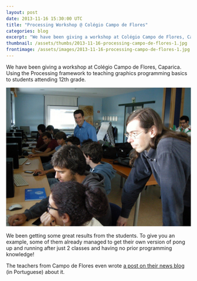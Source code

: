 ```yaml
---
layout: post
date: 2013-11-16 15:30:00 UTC
title: "Processing Workshop @ Colégio Campo de Flores"
categories: blog
excerpt: "We have been giving a workshop at Colégio Campo de Flores, Caparica. Teaching basics of graphics programming with the Processing framework to the local students attending 12th grade."
thumbnail: /assets/thumbs/2013-11-16-processing-campo-de-flores-1.jpg
frontimage: /assets/images/2013-11-16-processing-campo-de-flores-1.jpg
---
```


We have been giving a workshop at Colégio Campo de Flores, Caparica. Using the Processing framework to teaching graphics programming basics to students attending 12th grade.

<img src="/assets/images/2013-11-16-processing-campo-de-flores-1.jpg"/>

We been getting some great results from the students. To give you an example, some of them already managed to get their own version of pong up and running after just 2 classes and having no prior programming knowledge!

The teachers from Campo de Flores even wrote <a href="http://campodeflores.com/blog/2013/11/05/inovar-com-processing/">a post on their news blog</a> (in Portuguese) about it.
